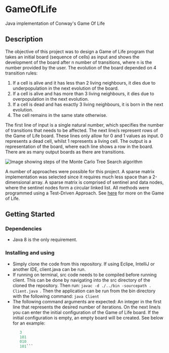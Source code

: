# GameOfLife

Java implementation of Conway's Game Of Life 

## Description

The objective of this project was to design a Game of Life program that takes an initial board (sequence of cells) as input and shows the development of the board after n number of transitions, where n is the number provided by the user. The evolution of the board depended on 4 transition rules:
  1. If a cell is alive and it has less than 2 living neighbours, it dies due to underpopulation in the next evolution of the board.
  2. If a cell is alive and has more than 3 living neighbours, it dies due to overpopulation in the next evolution.
  3. If a cell is dead and has exactly 3 living neighbours, it is born in the next evolution.
  4. The cell remains in the same state otherwise.

The first line of input is a single natural number, which specifies the number of transitions that needs to be affected. The next line/s represent rows of the Game of Life board. These lines only allow for 0 and 1 values as input. 0 represents a dead cell, whilst 1 represents a living cell. The output is a representation of the board, where each line shows a row in the board. There are as many output boards as there are transitions.

![Image showing steps of the Monte Carlo Tree Search algorithm](https://upload.wikimedia.org/wikipedia/commons/thumb/6/64/Game_of_life_Simkin_glider_gun.svg/749px-Game_of_life_Simkin_glider_gun.svg.png)

A number of approaches were possible for this project. A sparse matrix implementation was selected since it requires much less space than a 2-dimensional array. A sparse matrix is comprised of sentinel and data nodes, where the sentinel nodes form a circular linked list. All methods were programmed using a Test-Driven Approach. See [here](https://medium.com/@sidhantpanda/conways-game-of-life-explained-with-some-programming-a2970b468580) for more on the Game of Life.

## Getting Started

### Dependencies

* Java 8 is the only requirement. 

### Installing and using

* Simply clone the code from this repository. If using Eclipe, IntelliJ or another IDE, client.java can be run. 
* If running on terminal, src code needs to be compiled before running client. This can be done by navigating into the src directory of the cloned the repository. Then run: ```javac -d ./../bin -sourcepath . Client.java ```. Then the application can be run from the bin directory with the following command: ```java Client```
* The following command arguments are expected: An integer in the first line that represents the desired number of iterations. On the next line/s you can enter the initial configuration of the Game of Life board. If the initial configuration is empty, an empty board will be created. See below for an example:
  ```java Client  
     3  
     101  
     010  
     101```
   
